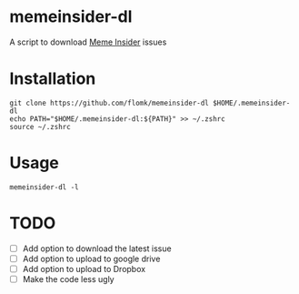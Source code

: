 # memeinsider-dl
A script to download [Meme Insider](https://memeinsider.co/) issues

# Installation
    git clone https://github.com/flomk/memeinsider-dl $HOME/.memeinsider-dl
    echo PATH="$HOME/.memeinsider-dl:${PATH}" >> ~/.zshrc
    source ~/.zshrc

# Usage

    memeinsider-dl -l


# TODO
- [ ] Add option to download the latest issue
- [ ] Add option to upload to google drive
- [ ] Add option to upload to Dropbox
- [ ] Make the code less ugly

